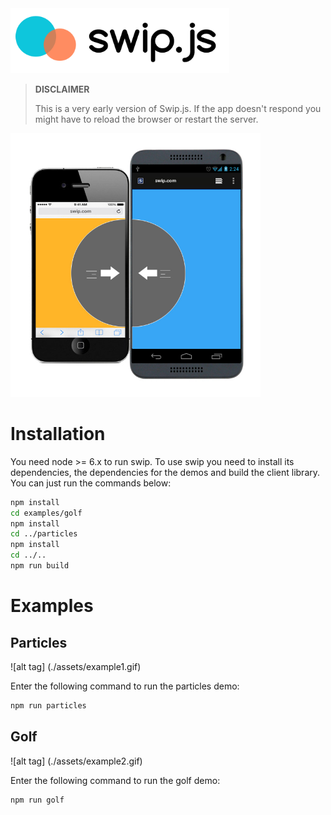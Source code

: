 <img src='assets/logo.png' width="350">




> **DISCLAIMER**
> 
> This is a very early version of Swip.js. If the app doesn't respond you might have to reload the browser or restart the server.

<img src='assets/explanation.jpg' width="400">



# Installation

You need node >= 6.x to run swip. To use swip you need to install its dependencies, the dependencies for the demos and build the client library. You can just run the commands below:

```bash
npm install
cd examples/golf
npm install
cd ../particles
npm install
cd ../..
npm run build
```

# Examples

## Particles

![alt tag] (./assets/example1.gif)

Enter the following command to run the particles demo:

```bash
npm run particles
```

## Golf

![alt tag] (./assets/example2.gif)

Enter the following command to run the golf demo:

```bash
npm run golf
```
